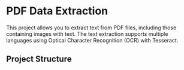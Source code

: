 # PDF Data Extraction

This project allows you to extract text from PDF files, including those containing images with text. The text extraction supports multiple languages using Optical Character Recognition (OCR) with Tesseract.

## Project Structure

